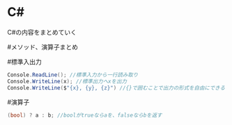 # C#
C#の内容をまとめていく

#メソッド、演算子まとめ

#標準入出力
```C#
Console.ReadLine(); //標準入力から一行読み取り
Console.WriteLine(x); //標準出力へxを出力
Console.WriteLine($"{x}, {y}, {z}") //{}で囲むことで出力の形式を自由にできる
```
#演算子
```C#
(bool) ? a : b; //boolがtrueならaを、falseならbを返す
```


